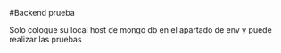 #Backend prueba

Solo coloque su local host de mongo db en el apartado de env y puede realizar las pruebas 

